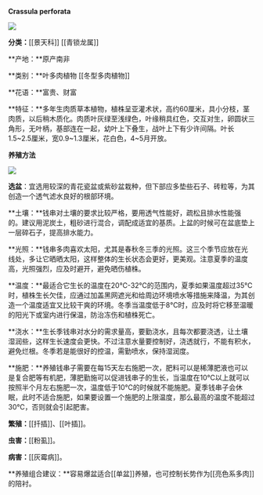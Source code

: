 **Crassula perforata**

![](https://pic1.zhimg.com/v2-ee439848317dfafa20f33c40f3dc417c_r.jpg)

**分类：**[[景天科]] [[青锁龙属]]

**产地：**原产南非

**类别：**叶多肉植物 [[冬型多肉植物]]

**花语：**富贵、财富

**特征：**多年生肉质草本植物，植株呈亚灌术状，高约60厘米，具小分枝，茎肉质，以后稍木质化。肉质叶灰绿至浅绿色，叶缘稍具红色，交互对生，卵圆状三角形，无叶柄，基部连在一起，幼叶上下叠生，战叶上下有少许间隔。叶长1.5~2.5厘米，宽0.9~1.3厘米，花白色，4~5月开放。

**养殖方法**

![](https://pic1.zhimg.com/v2-602a808c0ec1eb2f5b68c42fe2b55be0_r.jpg)

**选盆**：宜选用较深的青花瓷盆或紫砂盆栽种，但下部应多垫些石子、砖粒等，为其创造一个透气滤水良好的根部环境。

**土壤：**钱串对土壤的要求比较严格，要用透气性能好，疏松且排水性能强的。建议用泥炭土，粗砂进行混合，调配成适宜的基质。上盆的时候可在盆底垫上一层碎石子，提高排水能力。

**光照：**钱串多肉喜欢太阳，尤其是春秋冬三季的光照。这三个季节应放在光线处，多让它晒晒太阳，这样整体的生长状态会更好，更美观。注意夏季的温度高，光照强烈，应及时避开，避免晒伤植株。

**温度：**最适合它生长的温度在20℃-32℃的范围内，夏季如果温度超过35℃时，植株生长欠佳，应通过加盖黑网遮光和给周边环境喷水等措施来降温，为其创造一个温度适宜又比较干爽的环境。冬季当温度低于8℃时，应及时将它移至温暖的阳光下或室内进行保温，防治冻伤和植株死亡。

**浇水：**生长季钱串对水分的需求量高，要勤浇水，且每次都要浇透，让土壤湿润些，这样生长速度会更快。不过注意水量要控制好，浇透就行，不能有积水，避免烂根。冬季若是能很好的控温，需勤喷水，保持湿润度。

**施肥：**养殖钱串子需要在每15天左右施肥一次，肥料可以是稀薄肥液也可以是复合肥等有机肥，薄肥勤施可以促进钱串子的生长，当温度在10℃以上就可以按照半个月左右施肥一次，温度低于10℃的时候就不能施肥。夏季钱串子会休眠，此时不适合施肥，如果要设置一个施肥的上限温度，那么最高的温度不能超过30℃，否则就会引起肥害。

**繁殖：**[[扦插]]、[[叶插]]。

**虫害：**[[粉虱]]。

**病害：**[[灰霉病]]。

**养殖组合建议：**容易爆盆适合[[单盆]]养殖，也可控制长势作为[[亮色系多肉]]的陪衬。